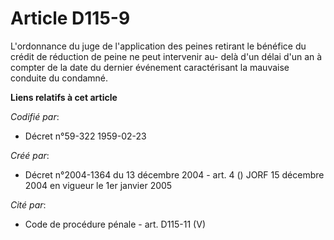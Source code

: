 # Article D115-9

L'ordonnance du juge de l'application des peines retirant le bénéfice du crédit de réduction de peine ne peut intervenir au-
delà d'un délai d'un an à compter de la date du dernier événement caractérisant la mauvaise conduite du condamné.

**Liens relatifs à cet article**

_Codifié par_:

  - Décret n°59-322 1959-02-23

_Créé par_:

  - Décret n°2004-1364 du 13 décembre 2004 - art. 4 () JORF 15 décembre 2004 en vigueur le 1er janvier 2005

_Cité par_:

  - Code de procédure pénale - art. D115-11 (V)
